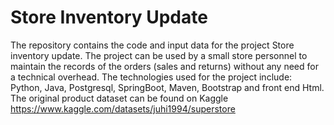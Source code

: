 # Store Inventory Update
The repository contains the code and input data for the project Store inventory update. The project can be used by a small store personnel to maintain the records of the orders (sales and returns) without any need for a technical overhead.
The technologies used for the project include: Python, Java, Postgresql, SpringBoot, Maven, Bootstrap and front end Html. 
The  original product dataset can be found on Kaggle https://www.kaggle.com/datasets/juhi1994/superstore

